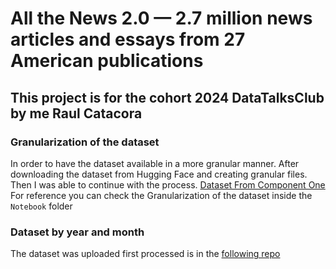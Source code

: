 # All the News 2.0 — 2.7 million news articles and essays from 27 American publications

## This project is for the cohort 2024 DataTalksClub by me Raul Catacora

### Granularization of the dataset

In order to have the dataset available in a more granular manner. After downloading the dataset from Hugging Face and creating granular files. Then I was able to continue with the process.
[Dataset From Component One](https://components.one/datasets/all-the-news-2-news-articles-dataset)
For reference you can check the Granularization of the dataset inside the `Notebook` folder

### Dataset by year and month

The dataset was uploaded first processed is in the [following repo](https://github.com/Cerpint4xt/All_the_News_2_0_Component_One)

### 
